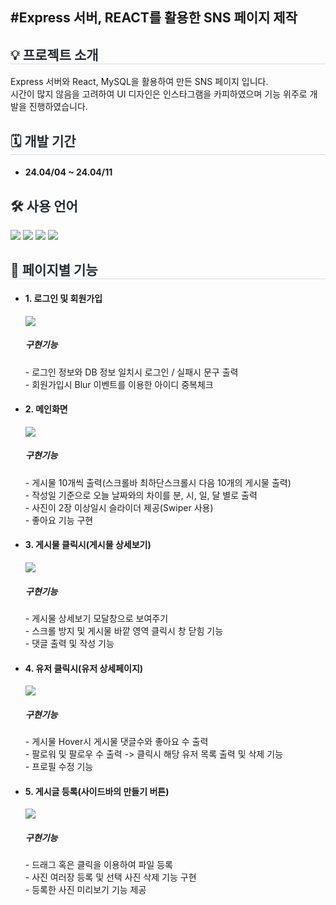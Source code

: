<div>
  <h2>#Express 서버, REACT를 활용한 SNS 페이지 제작</h2>
</div>
<div style= "text-align:left;">
    <h2 style="border-bottom: 1px solid #d8dee4; color: #282d33;">💡 프로젝트 소개 </h2>
  <div>Express 서버와 React, MySQL을 활용하여 만든 SNS 페이지 입니다.</div>
  <div>시간이 많지 않음을 고려하여 UI 디자인은 인스타그램을 카피하였으며 기능 위주로 개발을 진행하였습니다. </div>
    </div>
    <div style= "text-align:left;">
    <h2 style="border-bottom: 1px solid #d8dee4; color: #282d33;"> 🗓 개발 기간 </h2>  
        <ul>
            <li> <h4>24.04/04 ~ 24.04/11</h4></li>
        </ul>
    </div>    
<div style= "text-align:left;"> 
    <div style="font-weight: 700; font-size: 15px; text-align: left; color: #282d33;">  </div> 
    </div>
    <div style= "text-align:left;">
      
<div style= "text-align:left;">
    <h2 style="color: #282d33;"> 🛠️ 사용 언어 </h2>
    <div style="margin: 0 auto; text-align: left;" align= "left">
      <img src="https://img.shields.io/badge/Node.js-339933?style=for-the-badge&logo=Node.js&logoColor=white">
          <img src="https://img.shields.io/badge/React-61DAFB?style=for-the-badge&logo=React&logoColor=white">
          <img src="https://img.shields.io/badge/MySQL-4479A1?style=for-the-badge&logo=MySQL&logoColor=white">
          <img src="https://img.shields.io/badge/Express-000000?style=for-the-badge&logo=Express&logoColor=white">
          </div>
    </div>    
<div style= "text-align:left;">
    <h2 style="border-bottom: 1px solid #d8dee4; color: #282d33;">  📑 페이지별 기능 </h2>      
    </div>
    <ul>
      <li><h4>1. 로그인 및 회원가입</h4></li>
      <div><img src='https://github.com/dlehdwo01/REACT_SNS_PROJECT/assets/153072974/642cecce-6ec6-4c86-89ac-14cd1bbaa9e7'></img></div>
      <div><h5>구현기능</h5></div>
      <div>- 로그인 정보와 DB 정보 일치시 로그인 / 실패시 문구 출력</div>
      <div>- 회원가입시 Blur 이벤트를 이용한 아이디 중복체크</div>      
      <li><h4>2. 메인화면</h4></li>
      <div><img src='https://github.com/dlehdwo01/REACT_SNS_PROJECT/assets/153072974/dbdf0ad8-7fd5-4a82-84f3-936b86ea6ae6'></img></div>
      <div><h5>구현기능</h5></div>
      <div>- 게시물 10개씩 출력(스크롤바 최하단스크롤시 다음 10개의 게시물 출력)</div>
      <div>- 작성일 기준으로 오늘 날짜와의 차이를 분, 시, 일, 달 별로 출력</div>
      <div>- 사진이 2장 이상일시 슬라이더 제공(Swiper 사용)</div>
      <div>- 좋아요 기능 구현</div>
      <li><h4>3. 게시물 클릭시(게시물 상세보기)</h4></li>      
      <div><img src='https://github.com/dlehdwo01/REACT_SNS_PROJECT/assets/153072974/10d2d572-aca6-483a-ac91-5615bfa2679a'></img></div>
      <div><h5>구현기능</h5></div>
      <div>- 게시물 상세보기 모달창으로 보여주기 </div>
      <div>- 스크롤 방지 및 게시물 바깥 영역 클릭시 창 닫힘 기능</div>
      <div>- 댓글 출력 및 작성 기능</div>
       <li><h4>4. 유저 클릭시(유저 상세페이지)</h4></li>      
      <div><img src='https://github.com/dlehdwo01/REACT_SNS_PROJECT/assets/153072974/9aa61e8f-ec7c-4db4-a29b-961c34062364'></img></div>
      <div><h5>구현기능</h5></div>
      <div>- 게시물 Hover시 게시물 댓글수와 좋아요 수 출력 </div>
      <div>- 팔로워 및 팔로우 수 출력 -> 클릭시 해당 유저 목록 출력 및 삭제 기능 </div>
      <div>- 프로필 수정 기능 </div>
      <li><h4>5. 게시글 등록(사이드바의 만들기 버튼)</h4></li>      
      <div><img src='https://github.com/dlehdwo01/REACT_SNS_PROJECT/assets/153072974/e5222770-e758-4894-8de3-7a6ac7cb2636'></img></div>
      <div><h5>구현기능</h5></div>
      <div>- 드래그 혹은 클릭을 이용하여 파일 등록</div>
      <div>- 사진 여러장 등록 및 선택 사진 삭제 기능 구현</div>      
      <div>- 등록한 사진 미리보기 기능 제공</div>      
    </ul>
    
<!--     <h2 style="border-bottom: 1px solid #d8dee4; color: #282d33;"> 🎇 프로젝트 후기 </h2>       
    </div> -->

    
    
   
 
    
